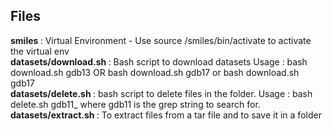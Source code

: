 <h2> Files</h2>
<body>
    <b>smiles </b>: Virtual Environment - Use source /smiles/bin/activate to activate the virtual env<br>
    <b>datasets/download.sh </b>: Bash script to download datasets 
		Usage : bash download.sh gdb13 OR bash download.sh gdb17 or bash download.sh gdb17
<br>
    <b>datasets/delete.sh </b>: bash script to delete files in the folder. 
		Usage : bash delete.sh gdb11_ where gdb11 is the grep string to search for.
<br>
    <b>datasets/extract.sh </b>: To extract files from a tar file and to save it in a folder

<br>
